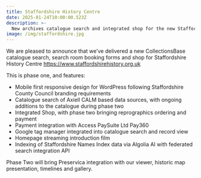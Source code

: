 ```yaml
---
title: Staffordshire History Centre
date: 2025-01-24T10:00:00.523Z
description: >-
  New archives catalogue search and integrated shop for the new Staffordshire History Centre
image: /img/staffordshire.jpg
---
```

We are pleased to announce that we’ve delivered a new CollectionsBase catalogue search, search room booking forms and shop for Staffordshire History Centre  <https://www.staffordshirehistory.org.uk>

This is phase one, and features:

* Mobile first responsive design for WordPress following Staffordshire County Council branding requirements
* Catalogue search of Axiell CALM based data sources, with ongoing additions to the catalogue during phase two
* Integrated Shop, with phase two bringing reprographics ordering and payment
* Payment integration with Access PaySuite Ltd Pay360
* Google tag manager integrated into catalogue search and record view
* Homepage streaming introduction film
* Indexing of Staffordshire Names Index data via Algolia AI with federated search integration API

Phase Two will bring Preservica integration with our viewer, historic map presentation, timelines and gallery.
